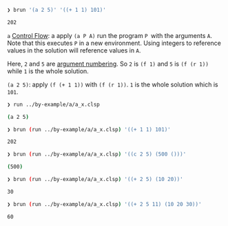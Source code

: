 ```sh
❯ brun '(a 2 5)' '((+ 1 1) 101)'

202
```

`a` [Control Flow](https://chialisp.com/docs/ref/clvm#control-flow): a apply `(a P A)` run the program `P `with the arguments `A`. Note that this executes `P` in a new environment. Using integers to reference values in the solution will reference values in `A`.

Here, `2` and `5` are [argument numbering](https://chialisp.com/docs/ref/clvm#illustration-of-argument-numbering). So `2` is `(f 1)` and `5` is `(f (r 1))` while `1` is the whole solution.

`(a 2 5)`: apply `(f (+ 1 1))` with `(f (r 1))`. `1` is the whole solution which is `101`.

```sh
❯ run ../by-example/a/a_x.clsp

(a 2 5)

❯ brun (run ../by-example/a/a_x.clsp) '((+ 1 1) 101)'

202

❯ brun (run ../by-example/a/a_x.clsp) '((c 2 5) (500 ()))'

(500)

❯ brun (run ../by-example/a/a_x.clsp) '((+ 2 5) (10 20))'

30

❯ brun (run ../by-example/a/a_x.clsp) '((+ 2 5 11) (10 20 30))'

60
```

